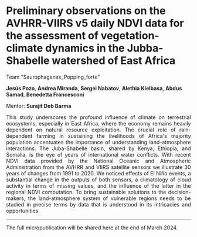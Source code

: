 # Preliminary observations on the AVHRR-VIIRS v5 daily NDVI data for the assessment of vegetation-climate dynamics in the Jubba-Shabelle watershed of East Africa

Team "Saurophaganax_Popping_forte"

**Jesús Pozo**, **Andrea Miranda**, **Sergei Nabatov**, **Alethia Kielbasa**, **Abdus Samad**, **Benedetta Francesconi**

Mentor: **Surajit Deb Barma**

<div style="text-align: justify">
This study underscores the profound influence of climate on terrestrial ecosystems, especially in East Africa, where the economy remains heavily dependent on natural resource exploitation. The crucial role of rain-dependent farming in sustaining the livelihoods of Africa's majority population accentuates the importance of understanding land-atmosphere interactions. The Juba-Shabelle basin, shared by Kenya, Ethiopia, and Somalia, is the eye of years of international water conflicts. With recent NDVI data provided by the National Oceanic and Atmospheric Administration from the AVHRR and VIIRS satellite sensors we illustrate 30 years of changes from 1991 to 2020. We noticed effects of El Niño events, a substantial change in the outputs of both sensors, a climatology of cloud activity in terms of missing values, and the influence of the latter in the regional NDVI computation. To bring sustainable solutions to the decision-makers, the land-atmosphere system of vulnerable regions needs to be studied in precise terms by data that is understood in its intricacies and opportunities.
</div>

---
The full micropublication will be shared here at the end of March 2024.